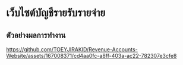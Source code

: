 # เว็บไซต์บัญชีรายรับรายจ่าย

## ตัวอย่างผลการทำงาน
https://github.com/TOEYJIRAKID/Revenue-Accounts-Website/assets/167008371/cd4aa0fc-a8ff-403a-ac22-782307e3cfe8

